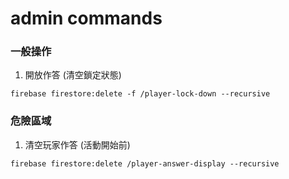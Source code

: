 # admin commands

### 一般操作
1. 開放作答 (清空鎖定狀態)
```
firebase firestore:delete -f /player-lock-down --recursive
```

### 危險區域
1. 清空玩家作答 (活動開始前)
```
firebase firestore:delete /player-answer-display --recursive
```
